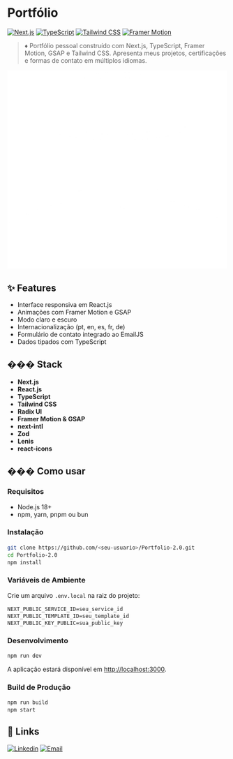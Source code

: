# Portfólio

[![Next.js][nextjs-shield]][nextjs-url]
[![TypeScript][typescript-shield]][typescript-url]
[![Tailwind CSS][tailwind-shield]][tailwind-url]
[![Framer Motion][framer-shield]][framer-url]

> ♦️ Portfólio pessoal construído com Next.js, TypeScript, Framer Motion, GSAP e Tailwind CSS. Apresenta meus projetos, certificações e formas de contato em múltiplos idiomas.

![Preview](./public/images/second-suit.png)

## ✨ Features
- Interface responsiva em React.js
- Animações com Framer Motion e GSAP
- Modo claro e escuro
- Internacionalização (pt, en, es, fr, de)
- Formulário de contato integrado ao EmailJS
- Dados tipados com TypeScript

## ���️ Stack
- **Next.js**
- **React.js**
- **TypeScript**
- **Tailwind CSS**
- **Radix UI**
- **Framer Motion & GSAP**
- **next-intl**
- **Zod**
- **Lenis**
- **react-icons**

## ��� Como usar

### Requisitos
- Node.js 18+
- npm, yarn, pnpm ou bun

### Instalação

```bash
git clone https://github.com/<seu-usuario>/Portfolio-2.0.git
cd Portfolio-2.0
npm install
```

### Variáveis de Ambiente
Crie um arquivo `.env.local` na raiz do projeto:

```
NEXT_PUBLIC_SERVICE_ID=seu_service_id
NEXT_PUBLIC_TEMPLATE_ID=seu_template_id
NEXT_PUBLIC_KEY_PUBLIC=sua_public_key
```

### Desenvolvimento
```bash
npm run dev
```
A aplicação estará disponível em [http://localhost:3000](http://localhost:3000).

### Build de Produção
```bash
npm run build
npm start
```

## 🔗 Links

[![Linkedin][Linkedin]][Linkedin-url]
[![Email][Email]][Email-url]

[Linkedin]: https://img.shields.io/badge/linkedin-%230077B5.svg?style=for-the-badge&logo=linkedin&logoColor=white
[Linkedin-url]: https://www.linkedin.com/in/joaogabriel-silva

[Email]: https://img.shields.io/badge/-gmail-white.svg?style=for-the-badge&logo=gmail
[Email-url]: joaoname9@gmail.com

[nextjs-shield]: https://img.shields.io/badge/Next.js-000000?style=for-the-badge&logo=nextdotjs&logoColor=white
[nextjs-url]: https://nextjs.org
[typescript-shield]: https://img.shields.io/badge/TypeScript-3178C6?style=for-the-badge&logo=typescript&logoColor=white
[typescript-url]: https://www.typescriptlang.org/
[tailwind-shield]: https://img.shields.io/badge/Tailwind_CSS-38B2AC?style=for-the-badge&logo=tailwind-css&logoColor=white
[tailwind-url]: https://tailwindcss.com
[framer-shield]: https://img.shields.io/badge/Framer_Motion-0055FF?style=for-the-badge&logo=framer&logoColor=white
[framer-url]: https://www.framer.com/motion/